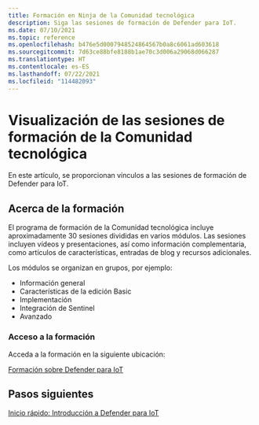 ```yaml
---
title: Formación en Ninja de la Comunidad tecnológica
description: Siga las sesiones de formación de Defender para IoT.
ms.date: 07/10/2021
ms.topic: reference
ms.openlocfilehash: b476e5d0007948524864567b0a8c6061ad603618
ms.sourcegitcommit: 7d63ce88bfe8188b1ae70c3d006a29068d066287
ms.translationtype: HT
ms.contentlocale: es-ES
ms.lasthandoff: 07/22/2021
ms.locfileid: "114482093"
---
```

# <a name="view-tech-community-training-sessions"></a>Visualización de las sesiones de formación de la Comunidad tecnológica

En este artículo, se proporcionan vínculos a las sesiones de formación de Defender para IoT.

## <a name="about-the-training"></a>Acerca de la formación

El programa de formación de la Comunidad tecnológica incluye aproximadamente 30 sesiones divididas en varios módulos. Las sesiones incluyen vídeos y presentaciones, así como información complementaria, como artículos de características, entradas de blog y recursos adicionales.

Los módulos se organizan en grupos, por ejemplo:

- Información general
- Características de la edición Basic
- Implementación
- Integración de Sentinel
- Avanzado  

### <a name="access-training"></a>Acceso a la formación

Acceda a la formación en la siguiente ubicación:

[Formación sobre Defender para IoT](https://go.microsoft.com/fwlink/?linkid=2167929)

## <a name="next-steps"></a>Pasos siguientes

[Inicio rápido: Introducción a Defender para IoT](getting-started.md#quickstart-get-started-with-defender-for-iot)
